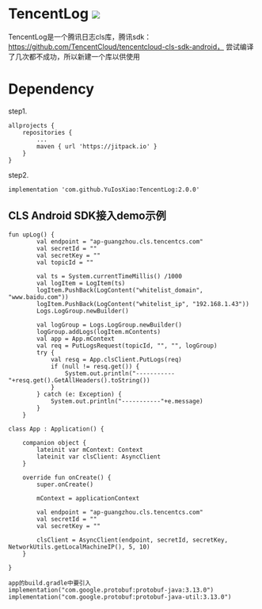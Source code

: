 # TencentLog [![](https://jitpack.io/v/vi1zen/VUpdateApp.svg)](https://jitpack.io/#YuIosXiao/TencentLog/2.0.0)

TencentLog是一个腾讯日志cls库，腾讯sdk：https://github.com/TencentCloud/tencentcloud-cls-sdk-android， 尝试编译了几次都不成功，所以新建一个库以供使用

# Dependency
step1.
```
allprojects {
    repositories {
        ...
        maven { url 'https://jitpack.io' }
    }
}
```
step2.
```
implementation 'com.github.YuIosXiao:TencentLog:2.0.0'
```
## CLS Android SDK接入demo示例

```
fun upLog() {
        val endpoint = "ap-guangzhou.cls.tencentcs.com"
        val secretId = ""
        val secretKey = ""
        val topicId = ""

        val ts = System.currentTimeMillis() /1000
        val logItem = LogItem(ts)
        logItem.PushBack(LogContent("whitelist_domain", "www.baidu.com"))
        logItem.PushBack(LogContent("whitelist_ip", "192.168.1.43"))
        Logs.LogGroup.newBuilder()

        val logGroup = Logs.LogGroup.newBuilder()
        logGroup.addLogs(logItem.mContents)
        val app = App.mContext
        val req = PutLogsRequest(topicId, "", "", logGroup)
        try {
            val resq = App.clsClient.PutLogs(req)
            if (null != resq.get()) {
                System.out.println("-----------"+resq.get().GetAllHeaders().toString())
            }
        } catch (e: Exception) {
            System.out.println("-----------"+e.message)
        }
    }
```

```
class App : Application() {

    companion object {
        lateinit var mContext: Context
        lateinit var clsClient: AsyncClient
    }

    override fun onCreate() {
        super.onCreate()

        mContext = applicationContext

        val endpoint = "ap-guangzhou.cls.tencentcs.com"
        val secretId = ""
        val secretKey = ""

        clsClient = AsyncClient(endpoint, secretId, secretKey, NetworkUtils.getLocalMachineIP(), 5, 10)
    }

}
```
```
app的build.gradle中要引入
implementation("com.google.protobuf:protobuf-java:3.13.0")
implementation("com.google.protobuf:protobuf-java-util:3.13.0")
```
